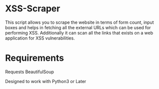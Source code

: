 # XSS-Scraper
This script allows you to scrape the website in terms of form count, input boxes and helps in fetching all the external URLs which can be used for performing XSS. Additionally it can scan all the links that exists on a web application for XSS vulnerabilities.

# Requirements
Requests
BeautifulSoup

Designed to work with Python3 or Later
